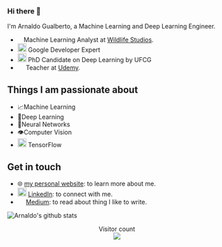 ### Hi there 👋

I'm Arnaldo Gualberto, a Machine Learning and Deep Learning Engineer.

- <img height="10" src="https://s2-cdn.greenhouse.io/external_greenhouse_job_boards/logos/400/795/900/original/WL_Greenshouse_final-02.png?1569606587"> Machine Learning Analyst at [Wildlife Studios](wildlifestudios.com/).
- <img height="20" src="https://encrypted-tbn0.gstatic.com/images?q=tbn%3AANd9GcRaQ6WJCptztPYoORlPmRglWs61jAtdd2eXTA&usqp=CAU"> Google Developer Expert
- <img height="20" src="https://nitt.ufcg.edu.br/wp-content/uploads/2017/09/LOGO_UFCG_paralax-279x300.png"> PhD Candidate on Deep Learning by UFCG
- <img height="15" src="https://cdn.worldvectorlogo.com/logos/udemy-1.svg"> Teacher at [Udemy](https://www.udemy.com/course/redes-neurais/?referralCode=34C61CFBEACD87D2FD37). 

## Things I am passionate about

- 📈Machine Learning
- 🤖Deep Learning
- 🧠Neural Networks
- 👁️Computer Vision
- <img height="20" src="https://cdn-images-1.medium.com/max/1200/1*iDQvKoz7gGHc6YXqvqWWZQ.png"> TensorFlow

## Get in touch

- 🌐 [my personal website](www.arnaldogualberto.com): to learn more about me.
- <img height="20" src="https://i.pinimg.com/originals/ce/09/3c/ce093c7214ad357bb665cfd2f66a8b6b.png"> [LinkedIn](https://www.linkedin.com/in/arnaldo-gualberto/): to connect with me.
- <img height="15" src="https://encrypted-tbn0.gstatic.com/images?q=tbn%3AANd9GcSTghi0H7gitTfXtM-FTY0AkMga34FgWoLFCg&usqp=CAU"> [Medium](medium.com/@arnaldog12): to read about thing I like to write.

![Arnaldo's github stats](https://github-readme-stats.vercel.app/api?username=arnaldog12&count_private=true&show_icons=true&theme=algolia)

<p align="center"> 
  Visitor count<br>
  <img src="https://profile-counter.glitch.me/arnaldog12/count.svg" />
</p>
